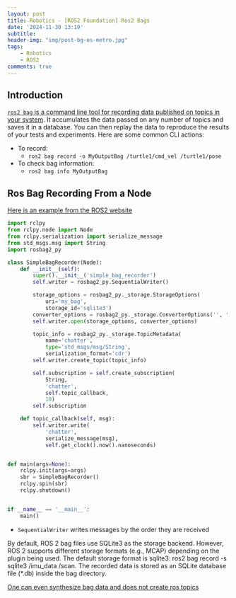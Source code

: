 ```yaml
---
layout: post
title: Robotics - [ROS2 Foundation] Ros2 Bags
date: '2024-11-30 13:19'
subtitle: 
header-img: "img/post-bg-os-metro.jpg"
tags:
    - Robotics
    - ROS2
comments: true
---
```


## Introduction

[`ros2 bag` is a command line tool for recording data published on topics in your system](https://docs.ros.org/en/humble/Tutorials/Beginner-CLI-Tools/Recording-And-Playing-Back-Data/Recording-And-Playing-Back-Data.html). It accumulates the data passed on any number of topics and saves it in a database. You can then replay the data to reproduce the results of your tests and experiments. Here are some common CLI actions:

- To record:
    - `ros2 bag record -o MyOutputBag /turtle1/cmd_vel /turtle1/pose`
- To check bag information:
    - `ros2 bag info MyOutputBag`

## Ros Bag Recording From a Node

[Here is an example from the ROS2 website](https://docs.ros.org/en/humble/Tutorials/Beginner-CLI-Tools/Recording-And-Playing-Back-Data/Recording-And-Playing-Back-Data.html)

```python
import rclpy
from rclpy.node import Node
from rclpy.serialization import serialize_message
from std_msgs.msg import String
import rosbag2_py

class SimpleBagRecorder(Node):
    def __init__(self):
        super().__init__('simple_bag_recorder')
        self.writer = rosbag2_py.SequentialWriter()

        storage_options = rosbag2_py._storage.StorageOptions(
            uri='my_bag',
            storage_id='sqlite3')
        converter_options = rosbag2_py._storage.ConverterOptions('', '')
        self.writer.open(storage_options, converter_options)

        topic_info = rosbag2_py._storage.TopicMetadata(
            name='chatter',
            type='std_msgs/msg/String',
            serialization_format='cdr')
        self.writer.create_topic(topic_info)

        self.subscription = self.create_subscription(
            String,
            'chatter',
            self.topic_callback,
            10)
        self.subscription

    def topic_callback(self, msg):
        self.writer.write(
            'chatter',
            serialize_message(msg),
            self.get_clock().now().nanoseconds)


def main(args=None):
    rclpy.init(args=args)
    sbr = SimpleBagRecorder()
    rclpy.spin(sbr)
    rclpy.shutdown()


if __name__ == '__main__':
    main()
```

- `SequentialWriter` writes messages by the order they are received

By default, ROS 2 bag files use SQLite3 as the storage backend. However, ROS 2 supports different storage formats (e.g., MCAP) depending on the plugin being used. The default storage format is sqlite3: ros2 bag record -s sqlite3 /imu_data /scan. The recorded data is stored as an SQLite database file (*.db) inside the bag directory. 

[One can even synthesize bag data and does not create ros topics](https://docs.ros.org/en/galactic/Tutorials/Advanced/Recording-A-Bag-From-Your-Own-Node-Py.html)
